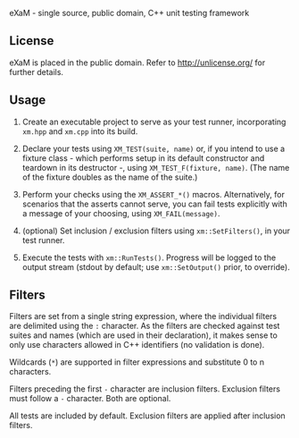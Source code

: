 eXaM - single source, public domain, C++ unit testing framework

License
-------

eXaM is placed in the public domain. Refer to http://unlicense.org/ for further
details.

Usage
-----

1. Create an executable project to serve as your test runner, incorporating
  `xm.hpp` and `xm.cpp` into its build.

2. Declare your tests using `XM_TEST(suite, name)` or, if you intend to use a
  fixture class - which performs setup in its default constructor and teardown
  in its destructor -, using `XM_TEST_F(fixture, name)`. (The name of the
  fixture doubles as the name of the suite.)

3. Perform your checks using the `XM_ASSERT_*()` macros. Alternatively, for
  scenarios that the asserts cannot serve, you can fail tests explicitly with a
  message of your choosing, using `XM_FAIL(message)`.

4. (optional) Set inclusion / exclusion filters using `xm::SetFilters()`, in
  your test runner.

5. Execute the tests with `xm::RunTests()`. Progress will be logged to the
  output stream (stdout by default; use `xm::SetOutput()` prior, to override).

Filters
-------

Filters are set from a single string expression, where the individual filters
are delimited using the `:` character. As the filters are checked against test
suites and names (which are used in their declaration), it makes sense to only
use characters allowed in C++ identifiers (no validation is done).

Wildcards (`*`) are supported in filter expressions and substitute 0 to n
characters.

Filters preceding the first `-` character are inclusion filters. Exclusion
filters must follow a `-` character. Both are optional.

All tests are included by default. Exclusion filters are applied after inclusion
filters.
